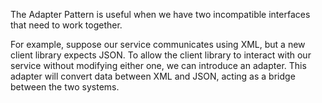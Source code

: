 ﻿The Adapter Pattern is useful when we have two incompatible interfaces that need to work together.

For example, suppose our service communicates using XML, but a new client library expects JSON. To allow the client library to interact with our service without modifying either one, we can introduce an adapter. This adapter will convert data between XML and JSON, acting as a bridge between the two systems.